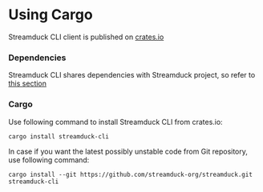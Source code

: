 # Using Cargo
Streamduck CLI client is published on [crates.io](https://crates.io/crates/streamduck-client)

### Dependencies 
Streamduck CLI shares dependencies with Streamduck project, so refer to [this section](../install.md#dependencies)

### Cargo
Use following command to install Streamduck CLI from crates.io:
```shell
cargo install streamduck-cli
```
In case if you want the latest possibly unstable code from Git repository, use following command:
```shell
cargo install --git https://github.com/streamduck-org/streamduck.git streamduck-cli
```